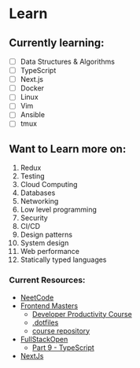 # Learn

## Currently learning:
- [ ] Data Structures & Algorithms
- [ ] TypeScript
- [ ] Next.js
- [ ] Docker
- [ ] Linux
- [ ] Vim
- [ ] Ansible
- [ ] tmux

## Want to Learn more on:
1. Redux
2. Testing
3. Cloud Computing
4. Databases
5. Networking
6. Low level programming
7. Security
8. CI/CD
9. Design patterns
10. System design
11. Web performance
12. Statically typed languages

### Current Resources:
- [NeetCode](https://neetcode.io/roadmap)
- [Frontend Masters](https://frontendmasters.com)
    - [Developer Productivity Course](https://frontendmasters.com/courses/developer-productivity/)
    - [.dotfiles](https://github.com/ThePrimeagen/.dotfiles)
    - [course repository](https://github.com/ThePrimeagen/dev-productivity)
- [FullStackOpen](https://fullstackopen.com/en/)
    - [Part 9 - TypeScript](https://fullstackopen.com/en/part9)
- [NextJs](https://nextjs.org/docs)
